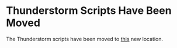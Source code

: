# Thunderstorm Scripts Have Been Moved

The Thunderstorm scripts have been moved to [this](https://github.com/NextronSystems/thunderstorm-collector/tree/master/scripts) new location. 